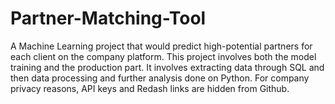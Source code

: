 # Partner-Matching-Tool
A Machine Learning project that would predict high-potential partners for each client on the company platform. This project involves both the model training and the production  part. It involves extracting data through SQL and then data processing and further analysis done on Python. For company privacy reasons, API keys and Redash links are hidden from Github.
